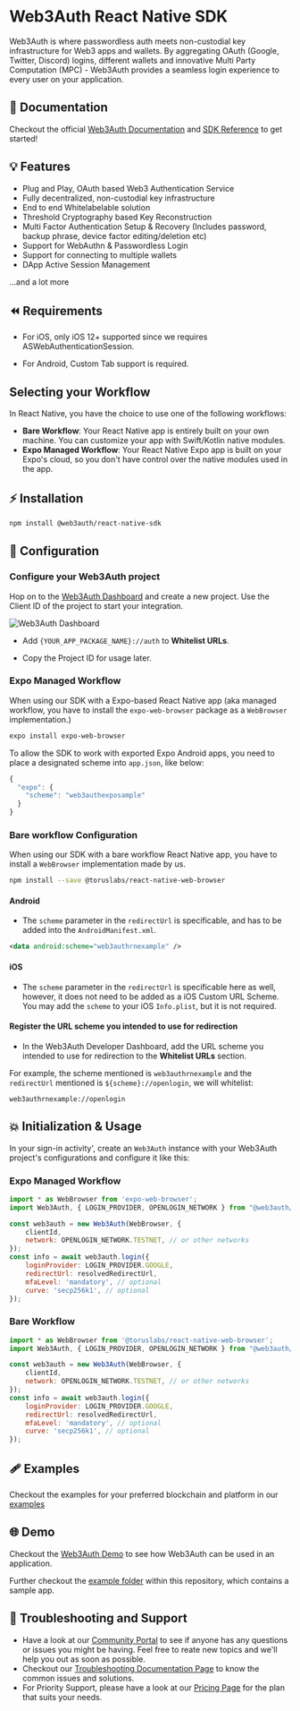 # Web3Auth React Native SDK

Web3Auth is where passwordless auth meets non-custodial key infrastructure for Web3 apps and wallets. By aggregating OAuth (Google, Twitter, Discord) logins, different wallets and innovative Multi Party Computation (MPC) - Web3Auth provides a seamless login experience to every user on your application.

## 📖 Documentation

Checkout the official [Web3Auth Documentation](https://web3auth.io/docs) and [SDK Reference](https://web3auth.io/docs/sdk/react-native/) to get started!

## 💡 Features
- Plug and Play, OAuth based Web3 Authentication Service
- Fully decentralized, non-custodial key infrastructure
- End to end Whitelabelable solution
- Threshold Cryptography based Key Reconstruction
- Multi Factor Authentication Setup & Recovery (Includes password, backup phrase, device factor editing/deletion etc)
- Support for WebAuthn & Passwordless Login
- Support for connecting to multiple wallets
- DApp Active Session Management

...and a lot more

## ⏪ Requirements

- For iOS, only iOS 12+ supported since we requires ASWebAuthenticationSession.

- For Android, Custom Tab support is required.

## Selecting your Workflow

In React Native, you have the choice to use one of the following workflows:

- **Bare Workflow**: Your React Native app is entirely built on your own machine. You can customize your app with Swift/Kotlin native modules.
- **Expo Managed Workflow**: Your React Native Expo app is built on your Expo's cloud, so you don't have control over the native modules used in the app.

## ⚡ Installation

```sh
npm install @web3auth/react-native-sdk
```

## 🌟 Configuration

### Configure your Web3Auth project

Hop on to the [Web3Auth Dashboard](https://dashboard.web3auth.io/) and create a new project. Use the Client ID of the project to start your integration.

![Web3Auth Dashboard](https://web3auth.io/docs/assets/images/project_plug_n_play-89c39ec42ad993107bb2485b1ce64b89.png)

- Add `{YOUR_APP_PACKAGE_NAME}://auth` to **Whitelist URLs**.

- Copy the Project ID for usage later.

### Expo Managed Workflow

When using our SDK with a Expo-based React Native app (aka managed workflow, you have to install the `expo-web-browser` package as a `WebBrowser` implementation.)

```sh
expo install expo-web-browser
```

To allow the SDK to work with exported Expo Android apps, you need to place a designated scheme into `app.json`, like below:

```js
{
  "expo": {
    "scheme": "web3authexposample"
  }
}
```

### Bare workflow Configuration

When using our SDK with a bare workflow React Native app, you have to install a `WebBrowser` implementation made by us.

```sh
npm install --save @toruslabs/react-native-web-browser
```

#### Android

- The `scheme` parameter in the `redirectUrl` is specificable, and has to be added into the `AndroidManifest.xml`.

```xml
<data android:scheme="web3authrnexample" />
```

#### iOS

- The `scheme` parameter in the `redirectUrl` is specificable here as well, however, it does not need to be added as a iOS Custom URL Scheme. You may add the `scheme` to your iOS `Info.plist`, but it is not required.

#### Register the URL scheme you intended to use for redirection

- In the Web3Auth Developer Dashboard, add the URL scheme you intended to use for redirection to the **Whitelist URLs** section.

For example, the scheme mentioned is `web3authrnexample` and the `redirectUrl` mentioned is `${scheme}://openlogin`, we will whitelist:

```
web3authrnexample://openlogin
```

## 💥 Initialization & Usage

In your sign-in activity', create an `Web3Auth` instance with your Web3Auth project's configurations and 
configure it like this:

### Expo Managed Workflow

```js
import * as WebBrowser from 'expo-web-browser';
import Web3Auth, { LOGIN_PROVIDER, OPENLOGIN_NETWORK } from "@web3auth/react-native-sdk";

const web3auth = new Web3Auth(WebBrowser, {
    clientId,
    network: OPENLOGIN_NETWORK.TESTNET, // or other networks
});
const info = await web3auth.login({
    loginProvider: LOGIN_PROVIDER.GOOGLE,
    redirectUrl: resolvedRedirectUrl,
    mfaLevel: 'mandatory', // optional
    curve: 'secp256k1', // optional
});
```

### Bare Workflow

```js
import * as WebBrowser from '@toruslabs/react-native-web-browser';
import Web3Auth, { LOGIN_PROVIDER, OPENLOGIN_NETWORK } from "@web3auth/react-native-sdk";

const web3auth = new Web3Auth(WebBrowser, {
    clientId,
    network: OPENLOGIN_NETWORK.TESTNET, // or other networks
});
const info = await web3auth.login({
    loginProvider: LOGIN_PROVIDER.GOOGLE,
    redirectUrl: resolvedRedirectUrl,
    mfaLevel: 'mandatory', // optional
    curve: 'secp256k1', // optional
});
```

## 🩹 Examples

Checkout the examples for your preferred blockchain and platform in our [examples](https://web3auth.io/docs/examples)

## 🌐 Demo

Checkout the [Web3Auth Demo](https://demo-app.web3auth.io/) to see how Web3Auth can be used in an application.

Further checkout the [example folder](https://github.com/Web3Auth/web3auth-react-native-sdk/tree/master/example) within this repository, which contains a sample app.

## 💬 Troubleshooting and Support

- Have a look at our [Community Portal](https://community.web3auth.io/) to see if anyone has any questions or issues you might be having. Feel free to reate new topics and we'll help you out as soon as possible.
- Checkout our [Troubleshooting Documentation Page](https://web3auth.io/docs/troubleshooting) to know the common issues and solutions.
- For Priority Support, please have a look at our [Pricing Page](https://web3auth.io/pricing.html) for the plan that suits your needs.
